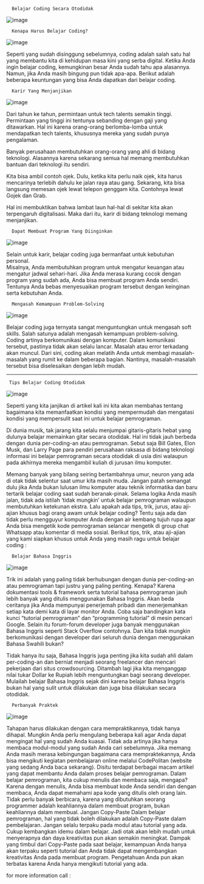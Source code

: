       Belajar Coding Secara Otodidak

![image](https://user-images.githubusercontent.com/101205923/159151471-6e69cb0f-7417-494b-84a3-41e9f8434704.png)

      Kenapa Harus Belajar Coding?  
    
   ![image](https://user-images.githubusercontent.com/101205923/159151840-28a99c90-d86d-45ec-9615-de3078049f63.png)
   
Seperti yang sudah disinggung sebelumnya, coding adalah salah satu hal yang membantu kita di kehidupan masa kini yang serba digital. 
Ketika Anda ingin belajar coding, kemungkinan besar Anda sudah tahu apa alasannya. Namun, jika Anda masih bingung pun tidak apa-apa. Berikut adalah beberapa keuntungan yang bisa Anda dapatkan dari belajar coding.

      Karir Yang Menjanjikan

   ![image](https://user-images.githubusercontent.com/101205923/159151874-a5da3fff-55f9-4f93-b86b-f136d00fe6b9.png)

Dari tahun ke tahun, permintaan untuk tech talents semakin tinggi. Permintaan yang tinggi ini tentunya sebanding dengan gaji yang ditawarkan. Hal ini karena orang-orang berlomba-lomba untuk mendapatkan tech talents, khususnya mereka yang sudah punya pengalaman.

Banyak perusahaan membutuhkan orang-orang yang ahli di bidang teknologi. Alasannya karena sekarang semua hal memang membutuhkan bantuan dari teknologi itu sendiri.

Kita bisa ambil contoh ojek. Dulu, ketika kita perlu naik ojek, kita harus mencarinya terlebih dahulu ke jalan raya atau gang. Sekarang, kita bisa langsung memesan ojek lewat telepon genggam kita. Contohnya lewat Gojek dan Grab.

Hal ini membuktikan bahwa lambat laun hal-hal di sekitar kita akan terpengaruh digitalisasi. Maka dari itu, karir di bidang teknologi memang menjanjikan.

      Dapat Membuat Program Yang Diinginkan
      
  ![image](https://user-images.githubusercontent.com/101205923/159151785-bd6b1f30-ec85-4319-bb17-623ba31f83ff.png)
  
Selain untuk karir, belajar coding juga bermanfaat untuk kebutuhan personal.  
Misalnya, Anda membutuhkan program untuk mengatur keuangan atau mengatur jadwal sehari-hari. Jika Anda merasa kurang cocok dengan program yang sudah ada, Anda bisa membuat program Anda sendiri. Tentunya Anda bebas menyesuaikan program tersebut dengan keinginan serta kebutuhan Anda.

      Mengasah Kemampuan Problem-Solving
      
  ![image](https://user-images.githubusercontent.com/101205923/159151749-26c149dc-1faa-4016-bdfe-c19347608e71.png)
      
Belajar coding juga ternyata sangat menguntungkan untuk mengasah soft skills. Salah satunya adalah mengasah kemampuan problem-solving.
Coding artinya berkomunikasi dengan komputer. Dalam komunikasi tersebut, pastinya tidak akan selalu lancar. Masalah atau error terkadang akan muncul.
Dari sini, coding akan melatih Anda untuk membagi masalah-masalah yang rumit ke dalam beberapa bagian. Nantinya, masalah-masalah tersebut bisa diselesaikan dengan lebih mudah.


----------------------------------------------------------------------------------------------------------------------------------------------------------------------- 

     Tips Belajar Coding Otodidak
	
![image](https://user-images.githubusercontent.com/101205923/159151669-cc23d3df-2cdf-44ce-add6-ef701ed91a1b.png)

      
Seperti yang kita janjikan di artikel kali ini kita akan membahas tentang bagaimana kita memanfaatkan kondisi yang mempermudah dan mengatasi kondisi yang mempersulit saat ini untuk belajar pemrograman.

Di dunia musik, tak jarang kita selalu menjumpai gitaris-gitaris hebat yang dulunya belajar memainkan gitar secara otodidak. Hal ini tidak jauh berbeda dengan dunia per-coding-an atau pemrograman. Sebut saja Bill Gates, Elon Musk, dan Larry Page para pendiri perusahaan raksasa di bidang teknologi informasi ini belajar pemrograman secara otodidak di usia dini walaupun pada akhirnya mereka mengambil kuliah di jurusan ilmu komputer.

Memang banyak yang bilang seiring bertambahnya umur, neuron yang ada di otak tidak selentur saat umur kita masih muda. Jangan patah semangat dulu jika Anda bukan lulusan ilmu komputer atau teknik informatika dan baru tertarik belajar coding saat sudah beranak-pinak. Selama logika Anda masih jalan, tidak ada istilah ‘tidak mungkin’ untuk belajar pemrograman walaupun membutuhkan ketekunan ekstra. Lalu apakah ada tips, trik, jurus, atau aji-ajian khusus bagi orang awam untuk belajar coding? Tentu saja ada dan tidak perlu mengguyur komputer Anda dengan air kembang tujuh rupa agar Anda bisa mengetik kode pemrograman selancar mengetik di group chat Whatsapp atau komentar di media sosial. Berikut tips, trik, atau aji-ajian yang kami siapkan khusus untuk Anda yang masih ragu untuk belajar coding :

      Belajar Bahasa Inggris
	
![image](https://user-images.githubusercontent.com/101205923/159151987-4074bebf-92df-43fa-b5ab-8ca04627602b.png)

Trik ini adalah yang paling tidak berhubungan dengan dunia per-coding-an atau pemrograman tapi justru yang paling penting. Kenapa? Karena dokumentasi tools & framework serta tutorial bahasa pemrograman jauh lebih banyak yang ditulis menggunakan Bahasa Inggris. Akan beda ceritanya jika Anda mempunyai penerjemah pribadi dan menerjemahkan setiap kata demi kata di layar monitor Anda. Coba saja bandingkan kata kunci “tutorial pemrograman” dan “programming tutorial” di mesin pencari Google. Selain itu forum-forum developer juga banyak menggunakan Bahasa Inggris seperti Stack Overflow contohnya. Dan kita tidak mungkin berkomunikasi dengan developer dari seluruh dunia dengan menggunakan Bahasa Swahili bukan?

Tidak hanya itu saja, Bahasa Inggris juga penting jika kita sudah ahli dalam per-coding-an dan berniat menjadi seorang freelancer dan mencari pekerjaan dari situs crowdsourcing. Ditambah lagi jika kita menganggap nilai tukar Dollar ke Rupiah lebih menguntungkan bagi seorang developer. Mulailah belajar Bahasa Inggris sejak dini karena belajar Bahasa Inggris bukan hal yang sulit untuk dilakukan dan juga bisa dilakukan secara otodidak.

      Perbanyak Praktek

![image](https://user-images.githubusercontent.com/101205923/159152129-67a53926-d90b-4031-af68-33e7de86ad4f.png)

Tahapan harus dilakukan dengan cara mempraktikannya, tidak hanya dihapal. Mungkin Anda perlu mengulang beberapa kali agar Anda dapat mengingat hal yang sudah Anda kuasai. Tidak ada artinya jika hanya membaca modul-modul yang sudah Anda cari sebelumnya. Jika memang Anda masih merasa kebingungan bagaimana cara mempraktekannya, Anda bisa mengikuti kegiatan pembelajaran online melalui CodePolitan (website yang sedang Anda baca sekarang). Disitu terdapat berbagai macam artikel yang dapat membantu Anda dalam proses belajar pemrograman.
Dalam belajar pemrograman, kita cukup menulis dan membaca saja, mengapa? Karena dengan menulis, Anda bisa membuat kode Anda sendiri dan dengan membaca, Anda dapat memahami apa kode yang ditulis oleh orang lain. Tidak perlu banyak berbicara, karena yang dibutuhkan seorang programmer adalah keahliannya dalam membuat program, bukan keahliannya dalam membual.
Jangan Copy-Paste
Dalam belajar pemrograman, hal yang tidak boleh dilakukan adalah Copy-Paste dalam pembelajaran. Jangan selalu terpaku pada modul atau tutorial yang ada. Cukup kembangkan idemu dalam belajar. Jadi otak akan lebih mudah untuk menyerapnya dan daya kreativitas pun akan semakin meningkat.
Dampak yang timbul dari Copy-Paste pada saat belajar, kemampuan Anda hanya akan terpaku seperti tutorial dan Anda tidak dapat mengembangkan kreativitas Anda pada membuat program. Pengetahuan Anda pun akan terbatas karena Anda hanya mengikuti tutorial yang ada.

for more information call : 
